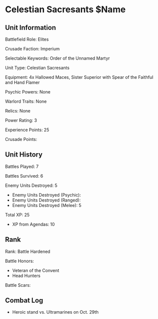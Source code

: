 Celestian Sacresants $Name
====

Unit Information
----

Battlefield Role: Elites

Crusade Faction: Imperium

Selectable Keywords: Order of the Unnamed Martyr

Unit Type: Celestian Sacresants

Equipment: 4x Hallowed Maces, Sister Superior with Spear of the Faithful and Hand Flamer

Psychic Powers: None

Warlord Traits: None

Relics: None

Power Rating: 3

Experience Points: 25

Crusade Points: 


Unit History
---
Battles Played: 7

Battles Survived: 6

Enemy Units Destroyed: 5
* Enemy Units Destroyed (Psychic):
* Enemy Units Destroyed (Ranged):
* Enemy Units Destroyed (Melee): 5

Total XP: 25
* XP from Agendas: 10

Rank
----
Rank: Battle Hardened

Battle Honors: 
* Veteran of the Convent
* Head Hunters

Battle Scars:


Combat Log
---
* Heroic stand vs. Ultramarines on Oct. 29th
